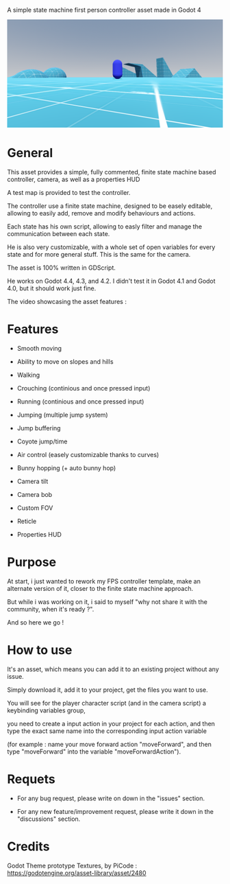 A simple state machine first person controller asset made in Godot 4

![Asset logo](https://github.com/Jeh3no/Godot-Simple-State-Machine-First-Person-Controller/blob/main/addons/Arts/Godot%20Simple%20State%20Machine%20First%20Person%20Controller%20-%20Logo.png?raw=true)

# **General**


This asset provides a simple, fully commented, finite state machine based controller, camera, as well as a properties HUD

A test map is provided to test the controller.

The controller use a finite state machine, designed to be easely editable, allowing to easily add, remove and modify behaviours and actions.

Each state has his own script, allowing to easly filter and manage the communication between each state.

He is also very customizable, with a whole set of open variables for every state and for more general stuff. This is the same for the camera.

The asset is 100% written in GDScript.

He works on Godot 4.4, 4.3, and 4.2. I didn't test it in Godot 4.1 and Godot 4.0, but it should work just fine.

The video showcasing the asset features : 


# **Features**

 - Smooth moving
 - Ability to move on slopes and hills
 - Walking
 - Crouching (continious and once pressed input)
 - Running (continious and once pressed input)
 - Jumping (multiple jump system)
 - Jump buffering
 - Coyote jump/time
 - Air control (easely customizable thanks to curves)
 - Bunny hopping (+ auto bunny hop)
    
 - Camera tilt
 - Camera bob
 - Custom FOV
   
 - Reticle
 - Properties HUD

# **Purpose**


At start, i just wanted to rework my FPS controller template, make an alternate version of it, closer to the finite state machine approach.

But while i was working on it, i said to myself "why not share it with the community, when it's ready ?".

And so here we go !


# **How to use**


It's an asset, which means you can add it to an existing project without any issue.

Simply download it, add it to your project, get the files you want to use.

You will see for the player character script (and in the camera script) a keybinding variables group,

you need to create a input action in your project for each action, and then type the exact same name into the corresponding input action variable

(for example : name your move forward action "moveForward", and then type "moveForward" into the variable "moveForwardAction").

# **Requets**

- For any bug request, please write on down in the "issues" section.

- For any new feature/improvement request, please write it down in the "discussions" section.


# **Credits**


Godot Theme prototype Textures, by PiCode : https://godotengine.org/asset-library/asset/2480




 
